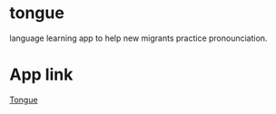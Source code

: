 
# tongue

language learning app to help new migrants practice pronounciation.

# App link

[Tongue](https://tongue123.herokuapp.com)
